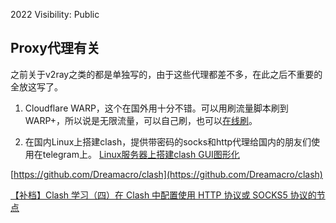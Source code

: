 2022
Visibility: Public

Proxy代理有关
---
之前关于v2ray之类的都是单独写的，由于这些代理都差不多，在此之后不重要的全放这写了。

1. Cloudflare WARP，这个在国外用十分不错。可以用刷流量脚本刷到WARP+，所以说是无限流量，可以自己刷，也可以[在线刷](https://replit.com/@aliilapro/warp)。

2. 在国内Linux上搭建clash，提供带密码的socks和http代理给国内的朋友们使用在telegram上。
[Linux服务器上搭建clash GUI图形化](https://www.iculture.cc/cybersecurity/pig=22005)

[https://github.com/Dreamacro/clash](https://github.com/Dreamacro/clash)

[【补档】Clash 学习（四）在 Clash 中配置使用 HTTP 协议或 SOCKS5 协议的节点](https://senjianlu.com/2021/11/clash-note-04/)